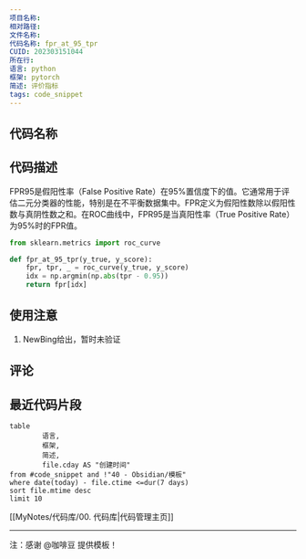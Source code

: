 ```yaml
---
项目名称: 
相对路径: 
文件名称: 
代码名称: fpr_at_95_tpr
CUID: 202303151044
所在行: 
语言: python
框架: pytorch
简述: 评价指标
tags: code_snippet
---
```


## 代码名称

## 代码描述
FPR95是假阳性率（False Positive Rate）在95%置信度下的值。它通常用于评估二元分类器的性能，特别是在不平衡数据集中。FPR定义为假阳性数除以假阳性数与真阴性数之和。在ROC曲线中，FPR95是当真阳性率（True Positive Rate）为95%时的FPR值。
```python
from sklearn.metrics import roc_curve

def fpr_at_95_tpr(y_true, y_score):
    fpr, tpr, _ = roc_curve(y_true, y_score)
    idx = np.argmin(np.abs(tpr - 0.95))
    return fpr[idx]
```
## 使用注意
1. NewBing给出，暂时未验证

## 评论


## 最近代码片段
```dataview
table
		语言,
 		框架,
		简述,
		file.cday AS "创建时间"
from #code_snippet and !"40 - Obsidian/模板"
where date(today) - file.ctime <=dur(7 days)
sort file.mtime desc
limit 10
```

[[MyNotes/代码库/00. 代码库|代码管理主页]]

---

注：感谢 @咖啡豆 提供模板！

